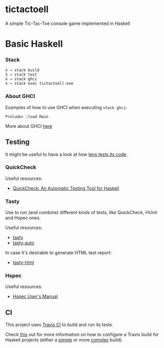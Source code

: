 # tictactoell

A simple Tic-Tac-Toe console game implemented in Haskell


# Basic Haskell

### Stack

    λ → stack build
    λ → stack test
    λ → stack ghci
    λ → stack exec tictactoell-exe

### About GHCI

Examples of how to use GHCI when executing `stack ghci`:

    Prelude> :load Main

More about GHCI [here](http://learnyouahaskell.com/starting-out)

## Testing

It might be useful to have a look at how [lens tests its code](https://github.com/ekmett/lens/tree/master/tests).

### QuickCheck

Useful resources:

* [QuickCheck: An Automatic Testing Tool for Haskell](http://www.cse.chalmers.se/~rjmh/QuickCheck/manual.html)

### Tasty

Use to run (and combine) different kinds of tests, like QuickCheck, HUnit and Hspec ones.

Useful resources:

* [tasty](https://hackage.haskell.org/package/tasty)
* [tasty-auto](https://hackage.haskell.org/package/tasty-auto)

In case it's desirable to generate HTML test report:

* [tasty-html](https://github.com/feuerbach/tasty-html)

### Hspec

Useful resources:

* [Hspec User's Manual](https://hspec.github.io/)

## CI

This project uses [Travis CI](https://travis-ci.org/) to build and run its tests.

Check [this](https://docs.haskellstack.org/en/stable/travis_ci/) out for more information on how to configure a Travis build for Haskell projects (either a [simple](https://raw.githubusercontent.com/commercialhaskell/stack/stable/doc/travis-simple.yml) or more [complex](https://raw.githubusercontent.com/commercialhaskell/stack/stable/doc/travis-complex.yml) build).
